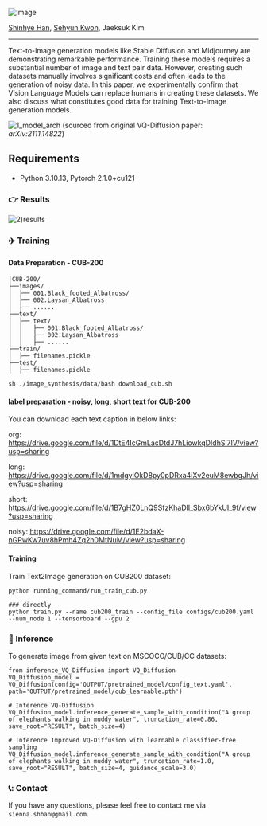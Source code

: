 ![image](https://github.com/user-attachments/assets/58403a0c-e112-436e-8001-37337f742412)

[Shinhye Han](https://gkstlsgp3as.github.io/), [Sehyun Kwon](https://github.com/sehyunkwon), Jaeksuk Kim

---
Text-to-Image generation models like Stable Diffusion and Midjourney are demonstrating remarkable performance. Training these models requires a substantial number of image and text pair data. However, creating such datasets manually involves significant costs and often leads to the generation of noisy data. In this paper, we experimentally confirm that Vision Language Models can replace humans in creating these datasets. We also discuss what constitutes good data for training Text-to-Image generation models.

![1_model_arch](https://github.com/user-attachments/assets/e696447d-07c3-4c6d-b97b-6e6536eaec1e)
(sourced from original VQ-Diffusion paper: *arXiv:2111.14822*)

## Requirements
* Python 3.10.13, Pytorch 2.1.0+cu121

### :point_right: Results
![2)results](https://github.com/user-attachments/assets/96e2d302-cf70-45d4-ac69-f0457d4a58d0)


### :airplane: Training
#### Data Preparation - CUB-200
```
│CUB-200/
├──images/
│  ├── 001.Black_footed_Albatross/
│  ├── 002.Laysan_Albatross
│  ├── ......
├──text/
│  ├── text/
│  │   ├── 001.Black_footed_Albatross/
│  │   ├── 002.Laysan_Albatross
│  │   ├── ......
├──train/
│  ├── filenames.pickle
├──test/
│  ├── filenames.pickle
```

```
sh ./image_synthesis/data/bash download_cub.sh
```

#### label preparation - noisy, long, short text for CUB-200
You can download each text caption in below links:

org: https://drive.google.com/file/d/1DtE4IcGmLacDtdJ7hLiowkqDIdhSi7IV/view?usp=sharing

long: https://drive.google.com/file/d/1mdgylOkD8py0pDRxa4iXv2euM8ewbgJh/view?usp=sharing

short: https://drive.google.com/file/d/1B7gHZ0LnQ9SfzKhaDlI_Sbx6bYkUI_9f/view?usp=sharing

noisy: https://drive.google.com/file/d/1E2bdaX-nGPwKw7uv8hPmh4Zq2h0MtNuM/view?usp=sharing


#### Training
Train Text2Image generation on CUB200 dataset:
```
python running_command/run_train_cub.py

### directly 
python train.py --name cub200_train --config_file configs/cub200.yaml --num_node 1 --tensorboard --gpu 2
```

### :rocket: Inference 
To generate image from given text on MSCOCO/CUB/CC datasets:
```
from inference_VQ_Diffusion import VQ_Diffusion
VQ_Diffusion_model = VQ_Diffusion(config='OUTPUT/pretrained_model/config_text.yaml', path='OUTPUT/pretrained_model/cub_learnable.pth')

# Inference VQ-Diffusion
VQ_Diffusion_model.inference_generate_sample_with_condition("A group of elephants walking in muddy water", truncation_rate=0.86, save_root="RESULT", batch_size=4)

# Inference Improved VQ-Diffusion with learnable classifier-free sampling
VQ_Diffusion_model.inference_generate_sample_with_condition("A group of elephants walking in muddy water", truncation_rate=1.0, save_root="RESULT", batch_size=4, guidance_scale=3.0)
```

### 📞: Contact
If you have any questions, please feel free to contact me via `sienna.shhan@gmail.com`.


